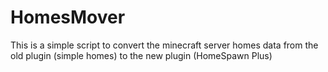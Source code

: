 # HomesMover
This is a simple script to convert the minecraft server homes data from the old plugin (simple homes) to the new plugin (HomeSpawn Plus)
